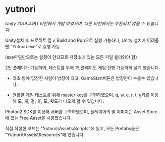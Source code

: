 # yutnori

*Unity 2019.4.9f1 버전에서 개발 하였으며, 다른 버전에서는 호환되지 않을 수 있습니다.*

Unity설치 후 프로젝트 열고 Build and Run으로 실행 가능하나, Unity 설치가 어려울땐 "Yutnori.exe"로 실행 가능.

(exe파일만으로는 실행이 안되므로 저장소에 있는 모든 파일 불러와야 함)

2인 플레이가 가능하며, 테스트를 위해 1인플레이도 게임 진행 가능하게 설계 했습니다.

* 최초 방에 입장한 사람이 방장이 되고, GameStart버튼은 방장만이 누를수 있습니다.

* 원활한 게임 테스트를 위해 master key를 구현하였으며, q, w, e, r, t, y키를 이용해
도, 개, 걸, 윷, 모, 뒷도가 나오게 할 수 있습니다.


Photon2 SDK를 이용해 서버를 구축하였으며, 플레이어의 말 이미지는 Asset Store에 있는 Free Asset을 사용했습니다.

직접 작성한 코드는 "Yutnori\Assets\Scripts"에 있고, 모든 Prefabs들은 "Yutnori\Assets\Resources"에 있습니다.
